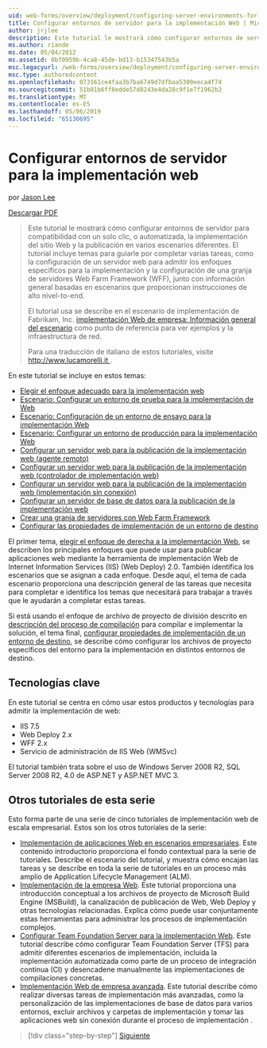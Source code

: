 ```yaml
---
uid: web-forms/overview/deployment/configuring-server-environments-for-web-deployment/configuring-server-environments-for-web-deployment
title: Configurar entornos de servidor para la implementación Web | Microsoft Docs
author: jrjlee
description: Este tutorial le mostrará cómo configurar entornos de servidor para compatibilidad con un solo clic, o automatizada, la implementación del sitio Web y la publicación en diversos escenario diferente...
ms.author: riande
ms.date: 05/04/2012
ms.assetid: 0bf0959b-4ca8-45de-bd13-b15347543b5a
msc.legacyurl: /web-forms/overview/deployment/configuring-server-environments-for-web-deployment/configuring-server-environments-for-web-deployment
msc.type: authoredcontent
ms.openlocfilehash: 073161ce4faa3b7ba6749d7dfbaa5309eeca4f74
ms.sourcegitcommit: 51b01b6ff8edde57d8243e4da28c9f1e7f1962b2
ms.translationtype: MT
ms.contentlocale: es-ES
ms.lasthandoff: 05/06/2019
ms.locfileid: "65130695"
---
```

# <a name="configuring-server-environments-for-web-deployment"></a>Configurar entornos de servidor para la implementación web

por [Jason Lee](https://github.com/jrjlee)

[Descargar PDF](https://msdnshared.blob.core.windows.net/media/MSDNBlogsFS/prod.evol.blogs.msdn.com/CommunityServer.Blogs.Components.WeblogFiles/00/00/00/63/56/8130.DeployingWebAppsInEnterpriseScenarios.pdf)

> Este tutorial le mostrará cómo configurar entornos de servidor para compatibilidad con un solo clic, o automatizada, la implementación del sitio Web y la publicación en varios escenarios diferentes. El tutorial incluye temas para guiarle por completar varias tareas, como la configuración de un servidor web para admitir los enfoques específicos para la implementación y la configuración de una granja de servidores Web Farm Framework (WFF), junto con información general basadas en escenarios que proporcionan instrucciones de alto nivel-to-end.
> 
> El tutorial usa se describe en el escenario de implementación de Fabrikam, Inc. [implementación Web de empresa: Información general del escenario](../deploying-web-applications-in-enterprise-scenarios/enterprise-web-deployment-scenario-overview.md) como punto de referencia para ver ejemplos y la infraestructura de red.
> 
> Para una traducción de italiano de estos tutoriales, visite [ http://www.lucamorelli.it ](http://www.lucamorelli.it).

En este tutorial se incluye en estos temas:

- [Elegir el enfoque adecuado para la implementación web](choosing-the-right-approach-to-web-deployment.md)
- [Escenario: Configurar un entorno de prueba para la implementación de Web](scenario-configuring-a-test-environment-for-web-deployment.md)
- [Escenario: Configuración de un entorno de ensayo para la implementación Web](scenario-configuring-a-staging-environment-for-web-deployment.md)
- [Escenario: Configurar un entorno de producción para la implementación Web](scenario-configuring-a-production-environment-for-web-deployment.md)
- [Configurar un servidor web para la publicación de la implementación web (agente remoto)](configuring-a-web-server-for-web-deploy-publishing-remote-agent.md)
- [Configurar un servidor web para la publicación de la implementación web (controlador de implementación web)](configuring-a-web-server-for-web-deploy-publishing-web-deploy-handler.md)
- [Configurar un servidor web para la publicación de la implementación web (implementación sin conexión)](configuring-a-web-server-for-web-deploy-publishing-offline-deployment.md)
- [Configurar un servidor de base de datos para la publicación de la implementación web](configuring-a-database-server-for-web-deploy-publishing.md)
- [Crear una granja de servidores con Web Farm Framework](creating-a-server-farm-with-the-web-farm-framework.md)
- [Configurar las propiedades de implementación de un entorno de destino](configuring-deployment-properties-for-a-target-environment.md)

El primer tema, [elegir el enfoque de derecha a la implementación Web](choosing-the-right-approach-to-web-deployment.md), se describen los principales enfoques que puede usar para publicar aplicaciones web mediante la herramienta de implementación Web de Internet Information Services (IIS) (Web Deploy) 2.0. También identifica los escenarios que se asignan a cada enfoque. Desde aquí, el tema de cada escenario proporciona una descripción general de las tareas que necesita para completar e identifica los temas que necesitará para trabajar a través que le ayudarán a completar estas tareas.

Si está usando el enfoque de archivo de proyecto de división descrito en [descripción del proceso de compilación](../web-deployment-in-the-enterprise/understanding-the-build-process.md) para compilar e implementar la solución, el tema final, [configurar propiedades de implementación de un entorno de destino](configuring-deployment-properties-for-a-target-environment.md), se describe cómo configurar los archivos de proyecto específicos del entorno para la implementación en distintos entornos de destino.

## <a name="key-technologies"></a>Tecnologías clave

En este tutorial se centra en cómo usar estos productos y tecnologías para admitir la implementación de web:

- IIS 7.5
- Web Deploy 2.x
- WFF 2.x
- Servicio de administración de IIS Web (WMSvc)

El tutorial también trata sobre el uso de Windows Server 2008 R2, SQL Server 2008 R2, 4.0 de ASP.NET y ASP.NET MVC 3.

## <a name="other-tutorials-in-this-series"></a>Otros tutoriales de esta serie

Esto forma parte de una serie de cinco tutoriales de implementación web de escala empresarial. Estos son los otros tutoriales de la serie:

- [Implementación de aplicaciones Web en escenarios empresariales](../deploying-web-applications-in-enterprise-scenarios/deploying-web-applications-in-enterprise-scenarios.md). Este contenido introductorio proporciona el fondo contextual para la serie de tutoriales. Describe el escenario del tutorial, y muestra cómo encajan las tareas y se describe en toda la serie de tutoriales en un proceso más amplio de Application Lifecycle Management (ALM).
- [Implementación de la empresa Web](../web-deployment-in-the-enterprise/web-deployment-in-the-enterprise.md). Este tutorial proporciona una introducción conceptual a los archivos de proyecto de Microsoft Build Engine (MSBuild), la canalización de publicación de Web, Web Deploy y otras tecnologías relacionadas. Explica cómo puede usar conjuntamente estas herramientas para administrar los procesos de implementación complejos.
- [Configurar Team Foundation Server para la implementación Web](../configuring-team-foundation-server-for-web-deployment/configuring-team-foundation-server-for-web-deployment.md). Este tutorial describe cómo configurar Team Foundation Server (TFS) para admitir diferentes escenarios de implementación, incluida la implementación automatizada como parte de un proceso de integración continua (CI) y desencadene manualmente las implementaciones de compilaciones concretas.
- [Implementación Web de empresa avanzada](../advanced-enterprise-web-deployment/advanced-enterprise-web-deployment.md). Este tutorial describe cómo realizar diversas tareas de implementación más avanzadas, como la personalización de las implementaciones de base de datos para varios entornos, excluir archivos y carpetas de implementación y tomar las aplicaciones web sin conexión durante el proceso de implementación .

> [!div class="step-by-step"]
> [Siguiente](choosing-the-right-approach-to-web-deployment.md)
